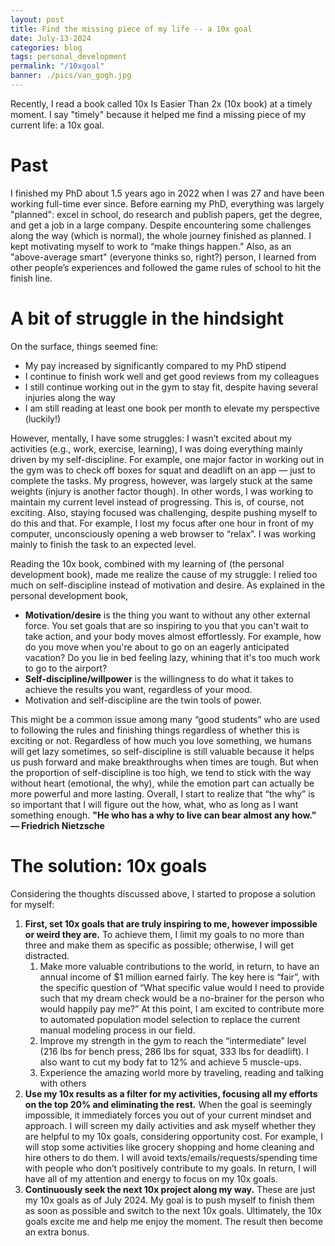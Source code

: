 ```yaml
---
layout: post
title: Find the missing piece of my life -- a 10x goal
date: July-13-2024
categories: blog
tags: personal_development
permalink: "/10xgoal"
banner: ./pics/van_gogh.jpg
---
```


Recently, I read a book called 10x Is Easier Than 2x (10x book) at a timely moment. I say "timely" because it helped me find a missing piece of my current life: a 10x goal.

# Past

I finished my PhD about 1.5 years ago in 2022 when I was 27 and have been working full-time ever since. Before earning my PhD, everything was largely "planned": excel in school, do research and publish papers, get the degree, and get a job in a large company. Despite encountering some challenges along the way (which is normal), the whole journey finished as planned. I kept motivating myself to work to “make things happen.” Also, as an "above-average smart" (everyone thinks so, right?) person, I learned from other people’s experiences and followed the game rules of school to hit the finish line.

# A bit of struggle in the hindsight

On the surface, things seemed fine:

- My pay increased by significantly compared to my PhD stipend
- I continue to finish work well and get good reviews from my colleagues
- I still continue working out in the gym to stay fit, despite having several injuries along the way
- I am still reading at least one book per month to elevate my perspective (luckily!)

However, mentally, I have some struggles: I wasn’t excited about my activities (e.g., work, exercise, learning), I was doing everything mainly driven by my self-discipline. For example, one major factor in working out in the gym was to check off boxes for squat and deadlift on an app — just to complete the tasks. My progress, however, was largely stuck at the same weights (injury is another factor though). In other words, I was working to maintain my current level instead of progressing. This is, of course, not exciting. Also, staying focused was challenging, despite pushing myself to do this and that. For example, I lost my focus after one hour in front of my computer, unconsciously opening a web browser to “relax”. I was working mainly to finish the task to an expected level. 

Reading the 10x book, combined with my learning of <Personal Development for Smart People> (the personal development book), made me realize the cause of my struggle: I relied too much on self-discipline instead of motivation and desire. As explained in the personal development book, 

- **Motivation/desire** is the thing you want to without any other external force. You set goals that are so inspiring to you that you can't wait to take action, and your body moves almost effortlessly. For example, how do you move when you're about to go on an eagerly anticipated vacation? Do you lie in bed feeling lazy, whining that it's too much work to go to the airport?
- **Self-discipline/willpower** is the willingness to do what it takes to achieve the results you want, regardless of your mood.
- Motivation and self-discipline are the twin tools of power.

This might be a common issue among many “good students” who are used to following the rules and finishing things regardless of whether this is exciting or not. Regardless of how much you love something, we humans will get lazy sometimes, so self-discipline is still valuable because it helps us push forward and make breakthroughs when times are tough. But when the proportion of self-discipline is too high, we tend to stick with the way without heart (emotional, the why), while the emotion part can actually be more powerful and more lasting. Overall, I start to realize that “the why” is so important that I will figure out the how, what, who as long as I want something enough. **"He who has a why to live can bear almost any how.” — Friedrich Nietzsche**

# The solution: 10x goals

Considering the thoughts discussed above, I started to propose a solution for myself: 

1. **First, set 10x goals that are truly inspiring to me, however impossible or weird they are.** To achieve them, I limit my goals to no more than three and make them as specific as possible; otherwise, I will get distracted. 
    1. Make more valuable contributions to the world, in return, to have an annual income of $1 million earned fairly. The key here is “fair”, with the specific question of “What specific value would I need to provide such that my dream check would be a no-brainer for the person who would happily pay me?” At this point, I am excited to contribute more to automated population model selection to replace the current manual modeling process in our field. 
    2. Improve my strength in the gym to reach the “intermediate” level (216 lbs for bench press, 286 lbs for squat, 333 lbs for deadlift). I also want to cut my body fat to 12% and achieve 5 muscle-ups.
    3. Experience the amazing world more by traveling, reading and talking with others
2. **Use my 10x results as a filter for my activities, focusing all my efforts on the top 20% and eliminating the rest.** When the goal is seemingly impossible, it immediately forces you out of your current mindset and approach. I will screen my daily activities and ask myself whether they are helpful to my 10x goals, considering opportunity cost. For example, I will stop some activities like grocery shopping and home cleaning and hire others to do them. I will avoid texts/emails/requests/spending time with people who don’t positively contribute to my goals. In return, I will have all of my attention and energy to focus on my 10x goals. 
3. **Continuously seek the next 10x project along my way.** These are just my 10x goals as of July 2024. My goal is to push myself to finish them as soon as possible and switch to the next 10x goals. Ultimately, the 10x goals excite me and help me enjoy the moment. The result then become an extra bonus.









